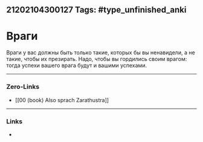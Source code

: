 21202104300127
Tags: #type_unfinished_anki
---
# Враги

Враги у вас должны быть только такие, которых бы вы ненавидели, а не такие, чтобы их презирать. Надо, чтобы вы гордились своим врагом: тогда успехи вашего врага будут и вашими успехами.

---
### Zero-Links
- [[00 (book) Also sprach Zarathustra]]
---
### Links
-